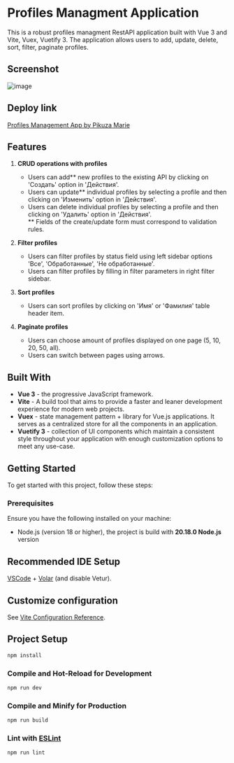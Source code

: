 # Profiles Managment Application

This is a robust profiles managment RestAPI application built with Vue 3 and Vite, Vuex, Vuetify 3. The application allows users to add, update, delete, sort, filter, paginate profiles.

## Screenshot
![image](https://github.com/user-attachments/assets/260cd055-19eb-4daa-8e03-64222a4c9300)

## Deploy link
[Profiles Management App by Pikuza Marie](https://profile-management-by-marie.netlify.app/)

## Features

1. **CRUD operations with profiles**
   - Users can add** new profiles to the existing API by clicking on 'Создать' option in 'Действия'.
   - Users can update** individual profiles by selecting a profile and then clicking on 'Изменить' option in 'Действия'.
   - Users can delete individual profiles by selecting a profile and then clicking on 'Удалить' option in 'Действия'.  
     ** Fields of the create/update form must correspond to validation rules.

2. **Filter profiles**
   - Users can filter profiles by status field using left sidebar options 'Все', 'Обработанные', 'Не обработанные'.
   - Users can filter profiles by filling in filter parameters in right filter sidebar.
   
4. **Sort profiles**
   - Users can sort profiles by clicking on 'Имя' or 'Фамилия' table header item.

5. **Paginate profiles**
   - Users can choose amount of profiles displayed on one page (5, 10, 20, 50, all).
   - Users can switch between pages using arrows.
     
## Built With
- **Vue 3** - the progressive JavaScript framework.
- **Vite** - A build tool that aims to provide a faster and leaner development experience for modern web projects.
- **Vuex** - state management pattern + library for Vue.js applications. It serves as a centralized store for all the components in an application.
- **Vuetify 3** - collection of UI components which maintain a consistent style throughout your application with enough customization options to meet any use-case.

## Getting Started

To get started with this project, follow these steps:

### Prerequisites

Ensure you have the following installed on your machine:
- Node.js (version 18 or higher), the project is build with **20.18.0 Node.js** version

## Recommended IDE Setup

[VSCode](https://code.visualstudio.com/) + [Volar](https://marketplace.visualstudio.com/items?itemName=Vue.volar) (and disable Vetur).

## Customize configuration

See [Vite Configuration Reference](https://vite.dev/config/).

## Project Setup

```sh
npm install
```

### Compile and Hot-Reload for Development

```sh
npm run dev
```

### Compile and Minify for Production

```sh
npm run build
```

### Lint with [ESLint](https://eslint.org/)

```sh
npm run lint
```
